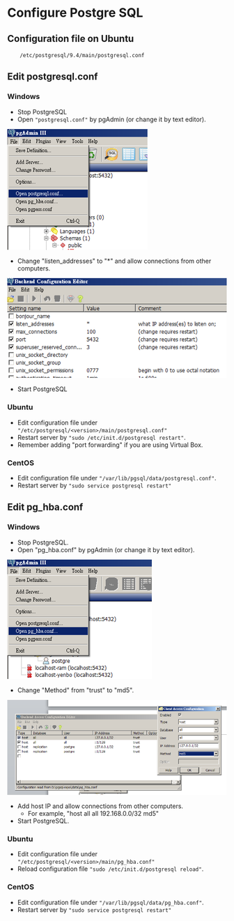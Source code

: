 # Configure Postgre SQL

## Configuration file on Ubuntu

````
    /etc/postgresql/9.4/main/postgresql.conf
````

## Edit postgresql.conf

### Windows

* Stop PostgreSQL
* Open `"postgresql.conf"` by pgAdmin (or change it by text editor).

![Open postgresql.conf](https://github.com/yenbohuang/techNotes/blob/master/DB/PostgreSQL/images/pgAdmin_OpenPostgresqlConf1.png) 

* Change "listen_addresses" to "*" and allow connections from other computers.

![Change listen_addresses](https://github.com/yenbohuang/techNotes/blob/master/DB/PostgreSQL/images/pgAdmin_OpenPostgresqlConf2.png)

* Start PostgreSQL

### Ubuntu

* Edit configuration file under `"/etc/postgresql/<version>/main/postgresql.conf"`
* Restart server by `"sudo /etc/init.d/postgresql restart"`.
* Remember adding "port forwarding" if you are using Virtual Box.

### CentOS

* Edit configuration file under `"/var/lib/pgsql/data/postgresql.conf"`.
* Restart server by `"sudo service postgresql restart"`

## Edit pg_hba.conf

### Windows

* Stop PostgreSQL.
* Open "pg_hba.conf" by pgAdmin (or change it by text editor).

![Open pg_hba.conf](https://github.com/yenbohuang/techNotes/blob/master/DB/PostgreSQL/images/pgAdmin_OpenPgHbaConf1.png)

* Change "Method" from "trust" to "md5".

![Change method to MD5](https://github.com/yenbohuang/techNotes/blob/master/DB/PostgreSQL/images/pgAdmin_OpenPgHbaConf2.png) 

* Add host IP and allow connections from other computers.
  * For example, "host all all 192.168.0.0/32 md5"
* Start PostgreSQL.

### Ubuntu

* Edit configuration file under `"/etc/postgresql/<version>/main/pg_hba.conf"`
* Reload configuration file `"sudo /etc/init.d/postgresql reload"`.

### CentOS

* Edit configuration file under `"/var/lib/pgsql/data/pg_hba.conf"`.
* Restart server by `"sudo service postgresql restart"`
